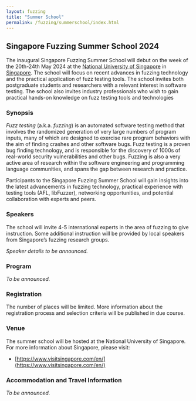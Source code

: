 ```yaml
---
layout: fuzzing
title: "Summer School"
permalink: /fuzzing/summerschool/index.html
---
```


## Singapore Fuzzing Summer School 2024

The inaugural Singapore Fuzzing Summer School will debut on the week of the 20th-24th May 2024 at the [National University of Singapore](https://nus.edu.sg/) in [Singapore](https://www.visitsingapore.com/en/).
The school will focus on recent advances in fuzzing technology and the practical application of fuzz testing tools.
The school invites both postgraduate students and researchers with a relevant interest in software testing.
The school also invites industry professionals who wish to gain practical hands-on knowledge on fuzz testing tools and technologies

### Synopsis

*Fuzz testing* (a.k.a. *fuzzing*) is an automated software testing method that involves the randomized generation of very large numbers of program inputs, many of which are designed to exercise rare program behaviors with the aim of finding crashes and other software bugs.
Fuzz testing is a proven bug finding technology, and is responsible for the discovery of 1000s of real-world security vulnerabilities and other bugs.
Fuzzing is also a very active area of research within the software engineering and programming language communities, and spans the gap between research and practice.

Participants to the Singapore Fuzzing Summer School will gain insights into the latest advancements in fuzzing technology, practical experience with testing tools (AFL, libFuzzer), networking opportunities, and potential collaboration with experts and peers.

### Speakers

The school will invite 4-5 international experts in the area of fuzzing to give instruction.  Some additional instruction will be provided by local speakers from Singapore’s fuzzing research groups.

_Speaker details to be announced._

### Program

_To be announced._

### Registration

The number of places will be limited. More information about the registration process and selection criteria will be published in due course.

### Venue

The summer school will be hosted at the National University of Singapore.
For more information about Singapore, please visit:

* [https://www.visitsingapore.com/en/](https://www.visitsingapore.com/en/)

### Accommodation and Travel Information

_To be announced._
